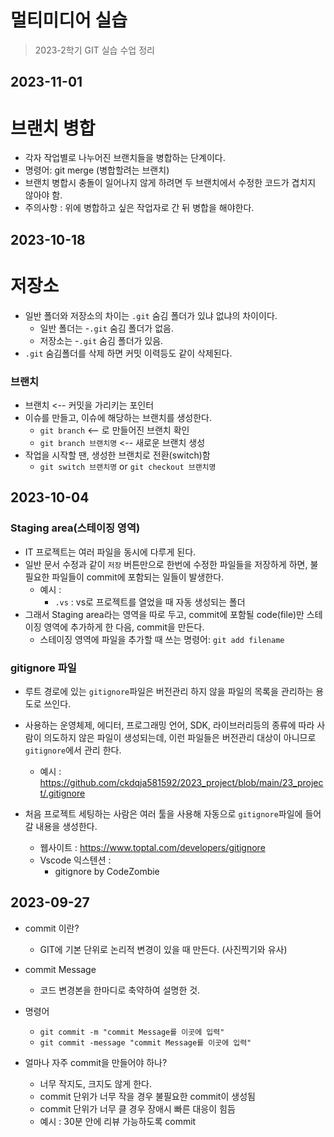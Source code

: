# 멀티미디어 실습

> 2023-2학기 GIT 실습 수업 정리

## 2023-11-01
# 브랜치 병합
-  각자 작업별로 나누어진 브랜치들을 병합하는 단계이다.
  - 명령어: git merge (병합할려는 브랜치)
  - 브랜치 병합시 충돌이 일어나지 않게 하려면 두 브랜치에서 수정한 코드가 겹치지 않아야 함.
  - 주의사항 : 위에 병합하고 싶은 작업자로 간 뒤 병합을 해야한다.

## 2023-10-18
# 저장소
- 일반 폴더와 저장소의 차이는 `.git` 숨김 폴더가 있냐 없냐의 차이이다.
  - 일반 폴더는 -`.git` 숨김 폴더가 없음.
  - 저장소는 -`.git` 숨김 폴더가 있음.
- `.git` 숨김폴더를 삭제 하면 커밋 이력등도 같이 삭제된다.

### 브랜치
- 브랜치 <-- 커밋을 가리키는 포인터
- 이슈를 만들고, 이슈에 해당하는 브랜치를 생성한다.
  - `git branch` <-- 로 만들어진 브랜치 확인
  - `git branch 브랜치명` <-- 새로운 브랜치 생성
- 작업을 시작할 땐, 생성한 브랜치로 전환(switch)함
  - `git switch 브랜치명` or `git checkout 브랜치명`

## 2023-10-04
### Staging area(스테이징 영역)
- IT 프로젝트는 여러 파일을 동시에 다루게 된다.
- 일반 문서 수정과 같이 `저장` 버튼만으로 한번에 수정한 파일들을 저장하게 하면, 불필요한 파일들이 commit에 포함되는 일들이 발생한다.
  - 예시 :
    - `.vs` : vs로 프로젝트를 열었을 때 자동 생성되는 폴더
- 그래서 Staging area라는 영역을 따로 두고, commit에 포함될 code(file)만 스테이징 영역에 추가하게 한 다음, commit을 만든다.
  - 스테이징 영역에 파일을 추가할 때 쓰는 명령어: `git add filename`

### gitignore 파일
- 루트 경로에 있는 `gitignore`파일은 버전관리 하지 않을 파일의 목록을 관리하는 용도로 쓰인다.
- 사용하는 운영체제, 에디터, 프로그래밍 언어, SDK, 라이브러리등의 종류에 따라 사람이 의도하지 않은 파일이 생성되는데, 이런 파일들은 버전관리 대상이 아니므로 `gitignore`에서 관리 한다.
  - 예시 : https://github.com/ckdqja581592/2023_project/blob/main/23_project/.gitignore

- 처음 프로젝트 세팅하는 사람은 여러 툴을 사용해 자동으로 `gitignore`파일에 들어갈 내용을 생성한다.
  - 웹사이트 : https://www.toptal.com/developers/gitignore  
  - Vscode 익스텐션 : 
    - gitignore by CodeZombie

## 2023-09-27
- commit 이란?
  - GIT에 기본 단위로 논리적 변경이 있을 때 만든다. (사진찍기와 유사)
  
- commit Message
  - 코드 변경본을 한마디로 축약하여 설명한 것.

- 명령어

  - ```git commit -m "commit Message를 이곳에 입력"```
  - ```git commit -message "commit Message를 이곳에 입력"```  

- 얼마나 자주 commit을 만들어야 하나?
  - 너무 작지도, 크지도 않게 한다.
  - commit 단위가 너무 작을 경우 불필요한 commit이 생성됨
  - commit 단위가 너무 클 경우 장애시 빠른 대응이 힘듬
  - 예시 : 30분 안에 리뷰 가능하도록 commit


  